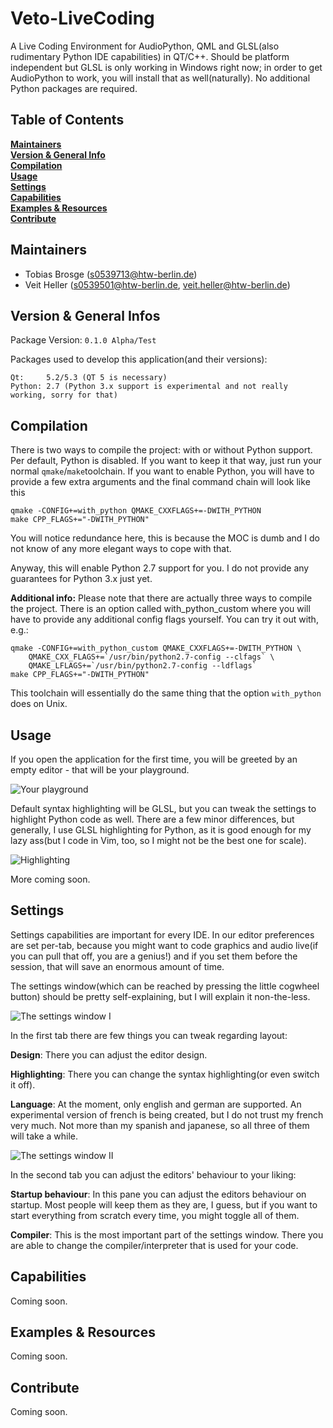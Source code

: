 Veto-LiveCoding
===============

A Live Coding Environment for AudioPython, QML and GLSL(also rudimentary Python IDE capabilities) in QT/C++.
Should be platform independent but GLSL is only working in Windows right now; in order to get AudioPython
to work, you will install that as well(naturally). No additional Python packages are required.

Table of Contents
-----------------
**[Maintainers](#maintainers)**  
**[Version & General Info](#version--general-infos)**  
**[Compilation](#compilation)**  
**[Usage](#usage)**  
**[Settings](#settings)**  
**[Capabilities](#capabilities)**  
**[Examples & Resources](#examples--resources)**  
**[Contribute](#contribute)**  

Maintainers
-----------

* Tobias Brosge (<s0539713@htw-berlin.de>)
* Veit Heller (<s0539501@htw-berlin.de>, <veit.heller@htw-berlin.de>)

Version & General Infos
-----------------------

Package Version:    `0.1.0 Alpha/Test`

Packages used to develop this application(and their versions):

    Qt:     5.2/5.3 (QT 5 is necessary)
    Python: 2.7 (Python 3.x support is experimental and not really working, sorry for that)

Compilation
-----------

There is two ways to compile the project: with or without Python support. Per default, Python
is disabled. If you want to keep it that way, just run your normal `qmake`/`make`toolchain.
If you want to enable Python, you will have to provide a few extra arguments and the final
command chain will look like this

```
qmake -CONFIG+=with_python QMAKE_CXXFLAGS+=-DWITH_PYTHON
make CPP_FLAGS+="-DWITH_PYTHON"
```

You will notice redundance here, this is because the MOC is dumb and I do not know of any
more elegant ways to cope with that.

Anyway, this will enable Python 2.7 support for you. I do not provide any guarantees for 
Python 3.x just yet.

**Additional info:**
Please note that there are actually three ways to compile the project. There is an option
called with_python_custom where you will have to provide any additional config flags yourself.
You can try it out with, e.g.:

```
qmake -CONFIG+=with_python_custom QMAKE_CXXFLAGS+=-DWITH_PYTHON \
    QMAKE_CXX_FLAGS+=`/usr/bin/python2.7-config --clfags` \
    QMAKE_LFLAGS+=`/usr/bin/python2.7-config --ldflags`
make CPP_FLAGS+="-DWITH_PYTHON"
```

This toolchain will essentially do the same thing that the option ```with_python``` does on Unix.

Usage
-----

If you open the application for the first time, you will be greeted by an empty editor - that
will be your playground.

![Your playground](images/Documentation/open.png "Your playground")

Default syntax highlighting will be GLSL, but you can tweak the settings to highlight Python
code as well. There are a few minor differences, but generally, I use GLSL highlighting for
Python, as it is good enough for my lazy ass(but I code in Vim, too, so I might not be the
best one for scale).

![Highlighting](images/Documentation/glsl.png "Highlighting in a nutshell")

More coming soon.


Settings
--------

Settings capabilities are important for every IDE. In our editor preferences are set per-tab,
because you might want to code graphics and audio live(if you can pull that off, you are a 
genius!) and if you set them before the session, that will save an enormous amount of time.

The settings window(which can be reached by pressing the little cogwheel button) should
be pretty self-explaining, but I will explain it non-the-less.

![The settings window I](images/Documentation/settings.png "The settings window, I")

In the first tab there are few things you can tweak regarding layout:

**Design**:
There you can adjust the editor design.

**Highlighting**:
There you can change the syntax highlighting(or even switch it off).

**Language**:
At the moment, only english and german are supported. An experimental version
of french is being created, but I do not trust my french very much. Not more than
my spanish and japanese, so all three of them will take a while.

![The settings window II](images/Documentation/settings2.png "The settings window, II")

In the second tab you can adjust the editors' behaviour to your liking:

**Startup behaviour**:
In this pane you can adjust the editors behaviour on startup. Most people will keep them
as they are, I guess, but if you want to start everything from scratch every time, you might
toggle all of them.

**Compiler**:
This is the most important part of the settings window. There you are able to change the 
compiler/interpreter that is used for your code.

Capabilities
------------

Coming soon.

Examples & Resources
--------------------

Coming soon.

Contribute
----------

Coming soon.
